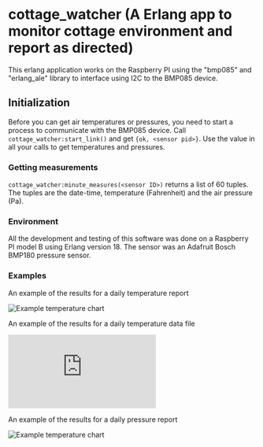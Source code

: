 # cottage_watcher (A Erlang app to monitor cottage environment and report as directed)

This erlang application works on the Raspberry PI using the "bmp085" and "erlang_ale" library to interface using I2C to the BMP085 device.

## Initialization

Before you can get air temperatures or pressures, you need to start a process to communicate with the BMP085 device. Call `cottage_watcher:start_link()` and get `{ok, <sensor pid>}`. Use the <sensor pid> value in all your calls to get temperatures and pressures.

### Getting measurements

`cottage_watcher:minute_measures(<sensor ID>)` returns a list of 60 tuples. The tuples are the date-time, temperature (Fahrenheit) and the air pressure (Pa).


### Environment

All the development and testing of this software was done on a Raspberry PI model B using Erlang version 18. The sensor was an Adafruit Bosch BMP180 pressure sensor.

### Examples

An example of the results for a daily temperature report

![Example temperature chart](https://github/CarlWright/cottage-watcher/examples/temperature-plot-2016-01-03.png)


An example of the results for a daily temperature data file

![Example temperature chart](https://github/CarlWright/cottage-watcher/examples/temps.txt)

An example of the results for a daily pressure report

![Example temperature chart](https://github/CarlWright/cottage-watcher/examples/pressure-plot-2016-01-03.png)